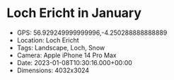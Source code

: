 # Loch Ericht in January

- GPS: 56.929249999999996,-4.250288888888889
- Location: Loch Ericht
- Tags: Landscape, Loch, Snow
- Camera: Apple iPhone 14 Pro Max
- Date: 2023-01-08T10:30:16.000+00:00
- Dimensions: 4032x3024
